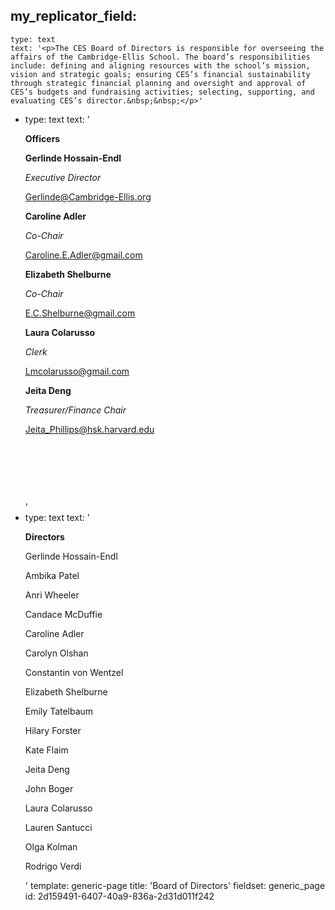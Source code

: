 my_replicator_field:
  -
    type: text
    text: '<p>The CES Board of Directors is responsible for overseeing the affairs of the Cambridge-Ellis School. The board’s responsibilities include: defining and aligning resources with the school’s mission, vision and strategic goals; ensuring CES’s financial sustainability through strategic financial planning and oversight and approval of CES’s budgets and fundraising activities; selecting, supporting, and evaluating CES’s director.&nbsp;&nbsp;</p>'
  -
    type: text
    text: '<p><b>Officers</b></p><p><b>Gerlinde Hossain-Endl</b></p><p><i>Executive Director</i></p><p>Gerlinde@Cambridge-Ellis.org</p><p><b>Caroline Adler</b></p><p><i>Co-Chair</i></p><p>Caroline.E.Adler@gmail.com</p><p><b>Elizabeth Shelburne</b></p><p><i>Co-Chair</i></p><p>E.C.Shelburne@gmail.com</p><p><b>Laura Colarusso&nbsp;</b></p><p><i>Clerk</i></p><p>Lmcolarusso@gmail.com</p><p><b>Jeita Deng</b></p><p><i>Treasurer/Finance Chair</i></p><p>Jeita_Phillips@hsk.harvard.edu</p><p><br></p><p><b>&nbsp;<br></b></p><p><b>&nbsp;<br></b></p>'
  -
    type: text
    text: '<p><b>Directors</b></p><p>Gerlinde Hossain-Endl</p><p>Ambika Patel</p><p>Anri Wheeler&nbsp;</p><p>Candace McDuffie</p><p>Caroline Adler</p><p>Carolyn Olshan</p><p>Constantin von Wentzel</p><p>Elizabeth Shelburne</p><p>Emily Tatelbaum</p><p>Hilary Forster</p><p>Kate Flaim</p><p>Jeita Deng</p><p>John Boger</p><p>Laura Colarusso</p><p>Lauren Santucci</p><p>Olga Kolman</p><p>Rodrigo Verdi</p>'
template: generic-page
title: 'Board of Directors'
fieldset: generic_page
id: 2d159491-6407-40a9-836a-2d31d011f242
